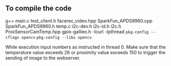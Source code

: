 To compile the code
--------------------
g++ main.c test_client.h facerec_video.hpp SparkFun_APDS9960.cpp SparkFun_APDS9960.h temp.c i2c-dev.h i2c-id.h i2c.h ProxSensorCamTemp.hpp gpio-galileo.h -lcurl -lpthread `pkg-config --cflags opencv` `pkg-config --libs opencv`

While execution input numbers as instructed in thread 0.
Make sure that the temperature value exceeds 26 or proximity value exceeds 150 to trigger the sending of image to the webserver.
